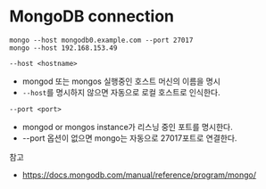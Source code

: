 # MongoDB connection

```
mongo --host mongodb0.example.com --port 27017
mongo --host 192.168.153.49
```

`--host <hostname>`

*  mongod 또는 mongos 실행중인 호스트 머신의 이름을 명시
* `--host`를 명시하지 않으면 자동으로 로컬 호스트로 인식한다.

`--port <port>`

* mongod or mongos instance가 리스닝 중인 포트를 명시한다.
* --port 옵션이 없으면 mongo는 자동으로 27017포트로 연결한다.



참고

* https://docs.mongodb.com/manual/reference/program/mongo/
